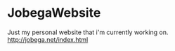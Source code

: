 # JobegaWebsite
Just my personal website that i'm currently working on.
http://jobega.net/index.html
